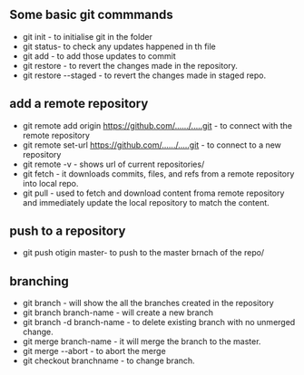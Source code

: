 ## Some basic git commmands

* git init - to initialise git in the folder
* git status- to check any updates happened in th file
* git add - to add those updates to commit
* git restore - to revert the changes made in the repository.
* git restore --staged - to revert the changes made in staged repo.

## add a remote repository
* git remote add origin https://github.com/....../.....git - to connect with the remote repository
* git remote set-url https://github.com/....../.....git - to connect to a new repository
* git remote -v - shows url of current repositories/
* git fetch - it downloads commits, files, and refs from a remote repository into local repo.
* git pull - used to fetch and download content froma remote repository and immediately update the local repository to match the content.


## push to a repository
* git push otigin master-  to push to the master brnach of the repo/

## branching
* git branch - will show the all the branches created in the repository
* git branch branch-name - will create a new branch
* git branch -d branch-name - to delete existing branch with no unmerged change.
* git merge branch-name - it will merge the branch to the master.
* git merge --abort - to abort the merge
* git checkout branchname - to change branch.


